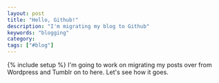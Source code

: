 ```yaml
---
layout: post
title: "Hello, Github!"
description: "I'm migrating my blog to Github"
keywords: "blogging"
category:
tags: ["#blog"]
---
```

{% include setup %}
I'm going to work on migrating my posts over from Wordpress and Tumblr on to here. Let's see how it goes.